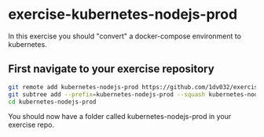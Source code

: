 # exercise-kubernetes-nodejs-prod
In this exercise you should "convert" a docker-compose environment to kubernetes.

## First navigate to your exercise repository
```bash
git remote add kubernetes-nodejs-prod https://github.com/1dv032/exercise-kubernetes-nodejs-prodd/
git subtree add --prefix=kubernetes-nodejs-prod --squash kubernetes-nodejs-prod master
cd kubernetes-nodejs-prod
```
You should now have a folder called kubernetes-nodejs-prod in your exercise repo.
